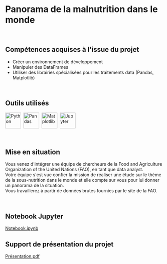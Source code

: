 # Panorama de la malnutrition dans le monde

<br>

## Compétences acquises à l'issue du projet
* Créer un environnement de développement
* Manipuler des DataFrames
* Utiliser des librairies spécialisées pour les traitements data (Pandas, Matplotlib)

<br>

## Outils utilisés
  <img src="https://cdn.jsdelivr.net/gh/devicons/devicon/icons/python/python-original-wordmark.svg" title="Python"  alt="Python" height="50"/>&nbsp;
  <img src="https://github.com/StephaneBertrand34/Python_-_Panorama_de_la_malnutrition_dans_le_monde/blob/main/img/pandas.jpg" title="Pandas"  alt="Pandas" height="50" fill="white"/>&nbsp;
  <img src="https://github.com/StephaneBertrand34/Python_-_Panorama_de_la_malnutrition_dans_le_monde/blob/main/img/matplotlib-773540575.jpg" title="Matplotlib"  alt="Matplotlib" height="50"/>&nbsp;
  <img src="https://cdn.jsdelivr.net/gh/devicons/devicon/icons/jupyter/jupyter-original-wordmark.svg" title="Jupyter"  alt="Jupyter" height="50"/>
   

<br>

## Mise en situation
Vous venez d'intégrer une équipe de chercheurs de la Food and Agriculture Organization of the United Nations (FAO), en tant que data analyst.   
Votre équipe s'est vue confier la mission de réaliser une étude sur le thème de la sous-nutrition dans le monde et elle compte sur vous pour lui donner un panorama de la situation.   
Vous travaillerez à partir de données brutes fournies par le site de la FAO.

<br>

## Notebook Jupyter
<a href="https://github.com/StephaneBertrand34/Python-Panorama_de_la_malnutrition_dans_le_monde/blob/main/P4_BERTRAND_Jupyter.ipynb" target="_blank" title="Notebook.ipynb">Notebook.ipynb</a>

## Support de présentation du projet
<a href="https://github.com/StephaneBertrand34/Python-Panorama_de_la_malnutrition_dans_le_monde/blob/main/P4_BERTRAND_Pr%C3%A9sentation.pdf" title="Présentation.pdf">Présentation.pdf</a>
